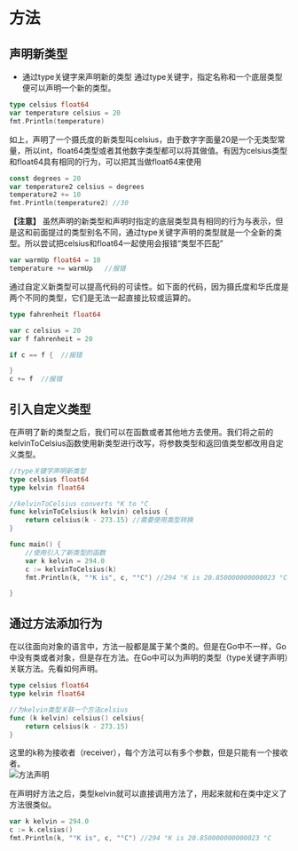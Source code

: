 # 方法

## 声明新类型
* 通过type关键字来声明新的类型
通过type关键字，指定名称和一个底层类型便可以声明一个新的类型。
```go
type celsius float64
var temperature celsius = 20
fmt.Println(temperature)
```
如上，声明了一个摄氏度的新类型叫celsius，由于数字字面量20是一个无类型常量，所以int，float64类型或者其他数字类型都可以将其做值。有因为celsius类型和float64具有相同的行为，可以把其当做float64来使用
```go
const degrees = 20
var temperature2 celsius = degrees
temperature2 += 10
fmt.Println(temperature2) //30
```
**【注意】** 虽然声明的新类型和声明时指定的底层类型具有相同的行为与表示，但是这和前面提过的类型别名不同，通过type关键字声明的类型就是一个全新的类型。所以尝试把celsius和float64一起使用会报错“类型不匹配”
```go
var warmUp float64 = 10
temperature += warmUp   //报错
```
通过自定义新类型可以提高代码的可读性。如下面的代码，因为摄氏度和华氏度是两个不同的类型，它们是无法一起直接比较或运算的。
```go
type fahrenheit float64

var c celsius = 20
var f fahrenheit = 20

if c == f {  //报错

}
c += f  //报错
```
## 引入自定义类型
在声明了新的类型之后，我们可以在函数或者其他地方去使用。我们将之前的kelvinToCelsius函数使用新类型进行改写，将参数类型和返回值类型都改用自定义类型。
```go
//type关键字声明新类型
type celsius float64
type kelvin float64

//kelvinToCelsius converts °K to °C
func kelvinToCelsius(k kelvin) celsius {
	return celsius(k - 273.15) //需要使用类型转换
}

func main() {
	//使用引入了新类型的函数
	var k kelvin = 294.0
	c := kelvinToCelsius(k)
	fmt.Println(k, "°K is", c, "°C") //294 °K is 20.850000000000023 °C

}
```

## 通过方法添加行为
在以往面向对象的语言中，方法一般都是属于某个类的。但是在Go中不一样，Go中没有类或者对象，但是存在方法。在Go中可以为声明的类型（type关键字声明）关联方法。先看如何声明。
```go
type celsius float64
type kelvin float64

//为kelvin类型关联一个方法celsius
func (k kelvin) celsius() celsius{
	return celsius(k - 273.15)
}
```
这里的k称为接收者（receiver），每个方法可以有多个参数，但是只能有一个接收者。   
![方法声明](https://github.com/Xuhy0826/Golang-Study/blob/master/resource/methodDeclare.png)

在声明好方法之后，类型kelvin就可以直接调用方法了，用起来就和在类中定义了方法很类似。
```go
var k kelvin = 294.0
c := k.celsius()
fmt.Println(k, "°K is", c, "°C") //294 °K is 20.850000000000023 °C
```